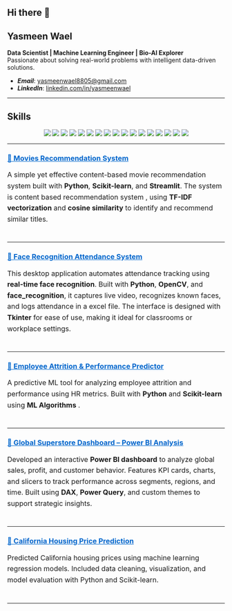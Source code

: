 ## Hi there 👋

<!--
**yasmeenn88/yasmeenn88** is a ✨ _special_ ✨ repository because its `README.md` (this file) appears on your GitHub profile.

Here are some ideas to get you started:

- 🔭 I’m currently working on ...
- 🌱 I’m currently learning ...
- 👯 I’m looking to collaborate on ...
- 🤔 I’m looking for help with ...
- 💬 Ask me about ...
- 📫 How to reach me: ...
- 😄 Pronouns: ...
- ⚡ Fun fact: ...

-->



## Yasmeen Wael

**Data Scientist | Machine Learning Engineer | Bio-AI Explorer**  
Passionate about solving real-world problems with intelligent data-driven solutions.

- ***Email***: [yasmeenwael8805@gmail.com](mailto:yasmeenwael8805@gmail.com)  
- ***LinkedIn***: [linkedin.com/in/yasmeenwael](https://www.linkedin.com/in/yasmeenwael)


---

## **Skills**

<p align="center">
  <!-- Core Languages & Libraries -->
  <img src="https://img.shields.io/badge/Python-3776AB?style=for-the-badge&logo=python&logoColor=white" />
  <img src="https://img.shields.io/badge/Pandas-150458?style=for-the-badge&logo=pandas&logoColor=white" />
  <img src="https://img.shields.io/badge/Numpy-013243?style=for-the-badge&logo=numpy&logoColor=white" />
  <img src="https://img.shields.io/badge/Scikit--Learn-F7931E?style=for-the-badge&logo=scikit-learn&logoColor=black" />
  <img src="https://img.shields.io/badge/TensorFlow-FF6F00?style=for-the-badge&logo=tensorflow&logoColor=white" />
  <img src="https://img.shields.io/badge/HuggingFace-FFD21F?style=for-the-badge&logo=huggingface&logoColor=black" />
  <img src="https://img.shields.io/badge/C++-00599C?style=for-the-badge&logo=c%2B%2B&logoColor=white" />


  <!-- Computer Vision -->
  <img src="https://img.shields.io/badge/OpenCV-5C3EE8?style=for-the-badge&logo=opencv&logoColor=white" />
  <img src="https://img.shields.io/badge/YOLO-000000?style=for-the-badge&logo=yolo&logoColor=white" />

  <!-- Visualization -->
  <img src="https://img.shields.io/badge/Power%20BI-F2C811?style=for-the-badge&logo=powerbi&logoColor=black" />
  <img src="https://img.shields.io/badge/Tableau-E97627?style=for-the-badge&logo=tableau&logoColor=white" />
  <img src="https://img.shields.io/badge/Matplotlib-11557C?style=for-the-badge&logo=matplotlib&logoColor=white" />
  <img src="https://img.shields.io/badge/Seaborn-2E74B5?style=for-the-badge&logo=seaborn&logoColor=white" />
  <img src="https://img.shields.io/badge/Plotly-3F4F75?style=for-the-badge&logo=plotly&logoColor=white" />

  <!-- Analytics & Platforms -->
  <img src="https://img.shields.io/badge/SQL-336791?style=for-the-badge&logo=mysql&logoColor=white" />
  <img src="https://img.shields.io/badge/Google%20Cloud-4285F4?style=for-the-badge&logo=googlecloud&logoColor=white" />
  <img src="https://img.shields.io/badge/Time%20Series%20Analysis-0066CC?style=for-the-badge&logo=clockify&logoColor=white" />
</p>


---

<div style="margin-bottom: 40px;">
  <h3>
    <a href="https://github.com/yasmeenn88/MOVIES_RECOMMENDATION_SYSTEM" target="_blank" style="color: #0066cc; text-decoration: underline;">
     🔗 Movies Recommendation System
    </a>
  </h3>
  <p style="font-size: 16px; line-height: 1.6;">
    A simple yet effective content-based movie recommendation system built with <strong>Python</strong>, 
    <strong>Scikit-learn</strong>, and <strong>Streamlit</strong>. The system is content based recommendation system 
    <em></em>, using <strong>TF-IDF vectorization</strong> and 
    <strong>cosine similarity</strong> to identify and recommend similar titles.
  </p>

</div>

--- 

<div style="margin-bottom: 40px;">
  <h3>
    <a href="https://github.com/yasmeenn88/Face-Recognition-Attendance-System" target="_blank" style="color: #0066cc; text-decoration: underline;">
     🔗 Face Recognition Attendance System
    </a>
  </h3>
  <p style="font-size: 16px; line-height: 1.6;">
    This desktop application automates attendance tracking using <strong>real-time face recognition</strong>.
    Built with <strong>Python</strong>, <strong>OpenCV</strong>, and <strong>face_recognition</strong>, it captures live video,
    recognizes known faces, and logs attendance in a excel file. The interface is designed with <strong>Tkinter</strong> for ease of use,
    making it ideal for classrooms or workplace settings.
  </p>
</div>

---

<div style="margin-bottom: 40px;">
  <h3>
    <a href="https://github.com/yasmeenn88/AI-Driven-Employee-Performance-Attrition-Analyzer" target="_blank" style="color: #0066cc; text-decoration: underline;">
     🔗 Employee Attrition & Performance Predictor
    </a>
  </h3>
  <p style="font-size: 16px; line-height: 1.6;">
    A predictive ML tool for analyzing employee attrition and performance using HR metrics. Built with <strong>Python</strong> and <strong>Scikit-learn</strong> using <strong>ML Algorithms</strong> .
  </p>
</div>

---

<div style="margin-bottom: 40px;">
  <h3>
    <a href="https://github.com/yasmeenn88/Global-Superstore-Dataset-Analysis-Power-BI-Dashboard" target="_blank" style="color: #0066cc; text-decoration: underline;">
      🔗 Global Superstore Dashboard – Power BI Analysis
    </a>
  </h3>
  <p style="font-size: 16px; line-height: 1.6;">
    Developed an interactive <strong>Power BI dashboard</strong> to analyze global sales, profit, and customer behavior.
    Features KPI cards, charts, and slicers to track performance across segments, regions, and time. Built using
    <strong>DAX</strong>, <strong>Power Query</strong>, and custom themes to support strategic insights.
  </p>
</div>

---

<div style="margin-bottom: 40px;">
  <h3>
    <a href="https://github.com/yasmeenn88/California-Housing-Market-Analysis-Price-Prediction/tree/main" target="_blank" style="color: #0066cc; text-decoration: underline;">
     🔗 California Housing Price Prediction
    </a>
  </h3>
  <p style="font-size: 16px; line-height: 1.6;">
    Predicted California housing prices using machine learning regression models. 
    Included data cleaning, visualization, and model evaluation with Python and Scikit-learn.
  </p>
</div>

---
